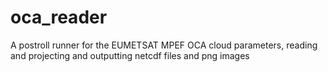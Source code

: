 # oca_reader
A postroll runner for the EUMETSAT MPEF OCA cloud parameters, reading and projecting and outputting netcdf files and png images
